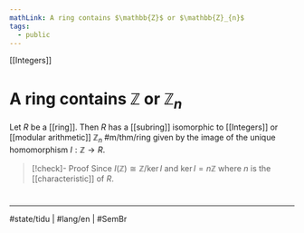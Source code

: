 ```yaml
---
mathLink: A ring contains $\mathbb{Z}$ or $\mathbb{Z}_{n}$
tags:
  - public
---
```

[[Integers]]
# A ring contains $\mathbb{Z}$ or $\mathbb{Z}_{n}$

Let $R$ be a [[ring]]. Then $R$ has a [[subring]] isomorphic to [[Integers]] or [[modular arithmetic]] $\mathbb{Z}_{n}$ #m/thm/ring 
given by the image of the unique homomorphism $I : \mathbb{Z} \to R$.

> [!check]- Proof
> Since $I(\mathbb{Z}) \cong \mathbb{Z} / \ker I$ and $\ker I = n \mathbb{Z}$ where $n$ is the [[characteristic]] of $R$.
> <span class="QED"/>

#
---
#state/tidu | #lang/en | #SemBr
